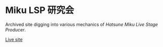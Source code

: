 # Miku LSP 研究会

Archived site digging into various mechanics of _Hatsune Miku Live Stage Producer_.

[Live site](https://mikulsp.wota.info/)
